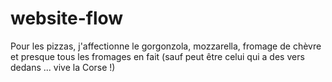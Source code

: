 # website-flow
Pour les pizzas, j'affectionne le gorgonzola, mozzarella, fromage de chèvre et presque tous les fromages en fait (sauf peut être celui qui a des vers dedans ... vive la Corse !)